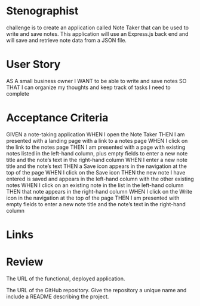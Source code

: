 # Stenographist

challenge is to create an application called Note Taker that can be used to write and save notes. This application will use an Express.js back end and will save and retrieve note data from a JSON file.

# User Story

AS A small business owner
I WANT to be able to write and save notes
SO THAT I can organize my thoughts and keep track of tasks I need to complete

# Acceptance Criteria

GIVEN a note-taking application
WHEN I open the Note Taker
THEN I am presented with a landing page with a link to a notes page
WHEN I click on the link to the notes page
THEN I am presented with a page with existing notes listed in the left-hand column, plus empty fields to enter a new note title and the note’s text in the right-hand column
WHEN I enter a new note title and the note’s text
THEN a Save icon appears in the navigation at the top of the page
WHEN I click on the Save icon
THEN the new note I have entered is saved and appears in the left-hand column with the other existing notes
WHEN I click on an existing note in the list in the left-hand column
THEN that note appears in the right-hand column
WHEN I click on the Write icon in the navigation at the top of the page
THEN I am presented with empty fields to enter a new note title and the note’s text in the right-hand column

# Links

# Review

The URL of the functional, deployed application.

The URL of the GitHub repository. Give the repository a unique name and include a README describing the project.